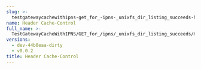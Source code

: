 ```yaml
---
slug: >-
  testgatewaycachewithipns-get_for_-ipns-_unixfs_dir_listing_succeeds-header_cache-control
name: Header Cache-Control
full_name: >-
  TestGatewayCacheWithIPNS/GET_for_/ipns/_unixfs_dir_listing_succeeds/Header_Cache-Control
versions:
  - dev-44b0eaa-dirty
  - v0.0.2
title: Header Cache-Control
---
```


